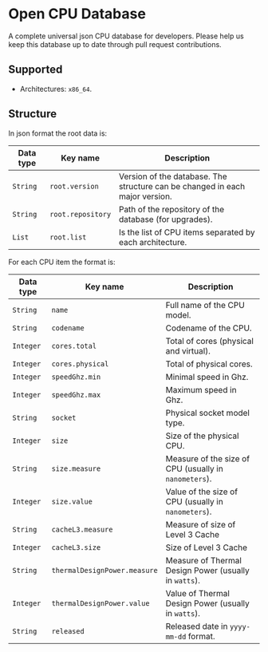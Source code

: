 # Open CPU Database

A complete universal json CPU database for developers.
Please help us keep this database up to date through pull request contributions.


## Supported

- Architectures: `x86_64`.


## Structure

In json format the root data is:

| Data type | Key name          | Description                                                                  |
|-----------|-------------------|------------------------------------------------------------------------------|
| `String`  | `root.version`    | Version of the database. The structure can be changed in each major version. |
| `String`  | `root.repository` | Path of the repository of the database (for upgrades).                       |
| `List`    | `root.list`       | Is the list of CPU items separated by each architecture.                     |

For each CPU item the format is:

| Data type | Key name                     | Description                                           |
|-----------|------------------------------|-------------------------------------------------------|
| `String`  | `name`                       | Full name of the CPU model.                           |
| `String`  | `codename`                   | Codename of the CPU.                                  |
| `Integer` | `cores.total`                | Total of cores (physical and virtual).                |
| `Integer` | `cores.physical`             | Total of physical cores.                              |
| `Integer` | `speedGhz.min`               | Minimal speed in Ghz.                                 |
| `Integer` | `speedGhz.max`               | Maximum speed in Ghz.                                 |
| `String`  | `socket`                     | Physical socket model type.                           | 
| `Integer` | `size`                       | Size of the physical CPU.                             |
| `String`  | `size.measure`               | Measure of the size of CPU (usually in `nanometers`). |
| `Integer` | `size.value`                 | Value of the size of CPU (usually in `nanometers`).   |
| `String`  | `cacheL3.measure`            | Measure of size of Level 3 Cache                      |
| `Integer` | `cacheL3.size`               | Size of Level 3 Cache                                 |
| `String`  | `thermalDesignPower.measure` | Measure of Thermal Design Power (usually in `watts`). |
| `Integer` | `thermalDesignPower.value`   | Value of Thermal Design Power (usually in `watts`).   |
| `String`  | `released`                   | Released date in `yyyy-mm-dd` format.                 |

